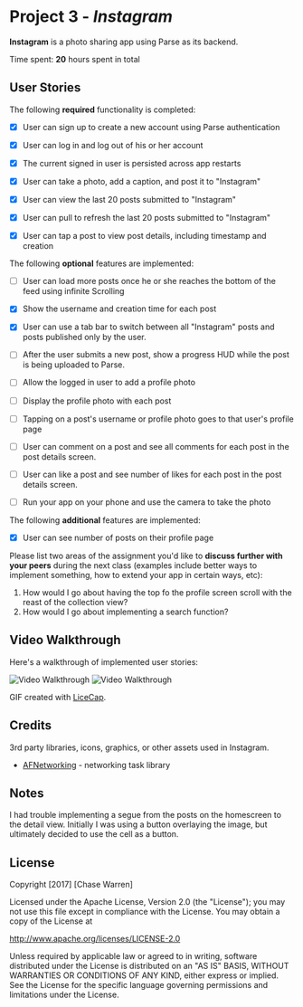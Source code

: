 # Project 3 - *Instagram*

**Instagram** is a photo sharing app using Parse as its backend.

Time spent: **20** hours spent in total

## User Stories

The following **required** functionality is completed:

- [X] User can sign up to create a new account using Parse authentication
- [X] User can log in and log out of his or her account
- [X] The current signed in user is persisted across app restarts
- [X] User can take a photo, add a caption, and post it to "Instagram"
- [X] User can view the last 20 posts submitted to "Instagram"
- [X] User can pull to refresh the last 20 posts submitted to "Instagram"
- [X] User can tap a post to view post details, including timestamp and creation


The following **optional** features are implemented:

- [ ] User can load more posts once he or she reaches the bottom of the feed using infinite Scrolling
- [X] Show the username and creation time for each post
- [X] User can use a tab bar to switch between all "Instagram" posts and posts published only by the user.
- [ ] After the user submits a new post, show a progress HUD while the post is being uploaded to Parse.
- [ ] Allow the logged in user to add a profile photo
- [ ] Display the profile photo with each post
- [ ] Tapping on a post's username or profile photo goes to that user's profile page
- [ ] User can comment on a post and see all comments for each post in the post details screen.
- [ ] User can like a post and see number of likes for each post in the post details screen.
- [ ] Run your app on your phone and use the camera to take the photo


The following **additional** features are implemented:

- [X] User can see number of posts on their profile page

Please list two areas of the assignment you'd like to **discuss further with your peers** during the next class (examples include better ways to implement something, how to extend your app in certain ways, etc):

1.  How would I go about having the top fo the profile screen scroll with the reast of the collection view?
2.  How would I go about implementing a search function?

## Video Walkthrough

Here's a walkthrough of implemented user stories:

<img src='http://i.imgur.com/5HanJm8.gif' title='Video Walkthrough' width='' alt='Video Walkthrough' />

<img src='http://i.imgur.com/5gZ1jsd.gif' title='Video Walkthrough' width='' alt='Video Walkthrough' />


GIF created with [LiceCap](http://www.cockos.com/licecap/).

## Credits

3rd party libraries, icons, graphics, or other assets used in Instagram.

- [AFNetworking](https://github.com/AFNetworking/AFNetworking) - networking task library


## Notes

I had trouble implementing a segue from the posts on the homescreen to the detail view. Initially I was using a button overlaying the image, but ultimately decided to use the cell as a button.

## License

Copyright [2017] [Chase Warren]

Licensed under the Apache License, Version 2.0 (the "License");
you may not use this file except in compliance with the License.
You may obtain a copy of the License at

http://www.apache.org/licenses/LICENSE-2.0

Unless required by applicable law or agreed to in writing, software
distributed under the License is distributed on an "AS IS" BASIS,
WITHOUT WARRANTIES OR CONDITIONS OF ANY KIND, either express or implied.
See the License for the specific language governing permissions and
limitations under the License.
